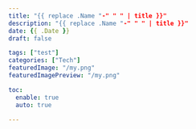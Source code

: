 ```yaml
---
title: "{{ replace .Name "-" " " | title }}"
description: "{{ replace .Name "-" " " | title }}"
date: {{ .Date }}
draft: false

tags: ["test"]
categories: ["Tech"]
featuredImage: "/my.png"
featuredImagePreview: "/my.png"

toc:
  enable: true
  auto: true

---
```


